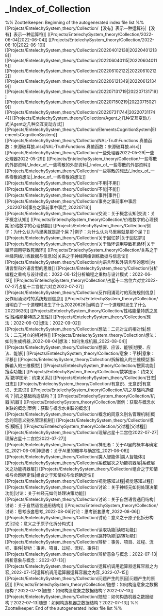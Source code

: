 # _Index_of_Collection
%% Zoottelkeeper: Beginning of the autogenerated index file list  %%
 [[Projects/EntelechySystem_theory/Collection/【没有】表示一种运算符|【没有】表示一种运算符]]
 [[Projects/EntelechySystem_theory/Collection/2022-06-04|2022-06-04]]
 [[Projects/EntelechySystem_theory/Collection/2022-06-10|2022-06-10]]
 [[Projects/EntelechySystem_theory/Collection/202204012138|202204012138]]
 [[Projects/EntelechySystem_theory/Collection/202206040115|202206040115]]
 [[Projects/EntelechySystem_theory/Collection/202206102122|202206102122]]
 [[Projects/EntelechySystem_theory/Collection/202206121349|202206121349]]
 [[Projects/EntelechySystem_theory/Collection/202207131719|202207131719]]
 [[Projects/EntelechySystem_theory/Collection/202207150219|202207150219]]
 [[Projects/EntelechySystem_theory/Collection/202207311744|202207311744]]
 [[Projects/EntelechySystem_theory/Collection/Agent之几种交互变动方式|Agent之几种交互变动方式]]
 [[Projects/EntelechySystem_theory/Collection/ElementsCognitionSystem|ElementsCognitionSystem]]
 [[Projects/EntelechySystem_theory/Collection/NAL-TruthFunctions 真值函数：来源破耳狼.xlsx|NAL-TruthFunctions 真值函数：来源破耳狼.xlsx]]
 [[Projects/EntelechySystem_theory/Collection/一些处理器2022-05-29|一些处理器2022-05-29]]
 [[Projects/EntelechySystem_theory/Collection/一些零散的外部资料/_Index_of_一些零散的外部资料|_Index_of_一些零散的外部资料]]
 [[Projects/EntelechySystem_theory/Collection/一些零散的想法/_Index_of_一些零散的想法|_Index_of_一些零散的想法]]
 [[Projects/EntelechySystem_theory/Collection/不用|不用]]
 [[Projects/EntelechySystem_theory/Collection/不能|不能]]
 [[Projects/EntelechySystem_theory/Collection/事件|事件]]
 [[Projects/EntelechySystem_theory/Collection/事务之事前事中事后_20220718|事务之事前事中事后_20220718]]
 [[Projects/EntelechySystem_theory/Collection/交流：关于概念认知|交流：关于概念认知]]
 [[Projects/EntelechySystem_theory/Collection/价格数字的心理预期|价格数字的心理预期]]
 [[Projects/EntelechySystem_theory/Collection/例子：为什么认为马里奥就是那个屎？|例子：为什么认为马里奥就是那个屎？]]
 [[Projects/EntelechySystem_theory/Collection/关于回忆梦|关于回忆梦]]
 [[Projects/EntelechySystem_theory/Collection/关于循环调用导致死循环|关于循环调用导致死循环]]
 [[Projects/EntelechySystem_theory/Collection/关系之于神经网络训练数据与信息论|关系之于神经网络训练数据与信息论]]
 [[Projects/EntelechySystem_theory/Collection/内语言型和外语言型的思维|内语言型和外语言型的思维]]
 [[Projects/EntelechySystem_theory/Collection/分析编程之重构与设计模式：2022-06-12|分析编程之重构与设计模式：2022-06-12]]
 [[Projects/EntelechySystem_theory/Collection/占星十二宫位六对立2022-07-27|占星十二宫位六对立2022-07-27]]
 [[Projects/EntelechySystem_theory/Collection/反作用涌现时的系统规则信息|反作用涌现时的系统规则信息]]
 [[Projects/EntelechySystem_theory/Collection/当明白了一个道理时发生了什么20220626|当明白了一个道理时发生了什么20220626]]
 [[Projects/EntelechySystem_theory/Collection/性格能量特质之属性|性格能量特质之属性]]
 [[Projects/EntelechySystem_theory/Collection/想法：2022-09-02|想法：2022-09-02]]
 [[Projects/EntelechySystem_theory/Collection/想法：二元对立的相对性|想法：二元对立的相对性]]
 [[Projects/EntelechySystem_theory/Collection/想法：如何生成机器_2022-08-04|想法：如何生成机器_2022-08-04]]
 [[Projects/EntelechySystem_theory/Collection/想要、应该、能够|想要、应该、能够]]
 [[Projects/EntelechySystem_theory/Collection/意象：平移|意象：平移]]
 [[Projects/EntelechySystem_theory/Collection/拆解输入的三维模型|拆解输入的三维模型]]
 [[Projects/EntelechySystem_theory/Collection/搜索功能|搜索功能]]
 [[Projects/EntelechySystem_theory/Collection/数学图示：约束关系|数学图示：约束关系]]
 [[Projects/EntelechySystem_theory/Collection/日志|日志]]
 [[Projects/EntelechySystem_theory/Collection/有意识、无意识|有意识、无意识]]
 [[Projects/EntelechySystem_theory/Collection/机之基础构造结构？|机之基础构造结构？]]
 [[Projects/EntelechySystem_theory/Collection/机器|机器]]
 [[Projects/EntelechySystem_theory/Collection/案例：获取与概念水关联的概念|案例：获取与概念水关联的概念]]
 [[Projects/EntelechySystem_theory/Collection/概念的同意义别名管理机制|概念的同意义别名管理机制]]
 [[Projects/EntelechySystem_theory/Collection/模板|模板]]
 [[Projects/EntelechySystem_theory/Collection/父过程|父过程]]
 [[Projects/EntelechySystem_theory/Collection/理解占星十二宫位2022-07-27|理解占星十二宫位2022-07-27]]
 [[Projects/EntelechySystem_theory/Collection/神思者：关于AI里的概率与确定性_2021-06-08|神思者：关于AI里的概率与确定性_2021-06-08]]
 [[Projects/EntelechySystem_theory/Collection/类人智能体|类人智能体]]
 [[Projects/EntelechySystem_theory/Collection/系统层次之功能机器层|系统层次之功能机器层]]
 [[Projects/EntelechySystem_theory/Collection/组合之于知情权与命题确定性|组合之于知情权与命题确定性]]
 [[Projects/EntelechySystem_theory/Collection/视觉感知过程|视觉感知过程]]
 [[Projects/EntelechySystem_theory/Collection/讨论：关于神经元如何处理决策功能|讨论：关于神经元如何处理决策功能]]
 [[Projects/EntelechySystem_theory/Collection/讨论：关于自然语言通用结构|讨论：关于自然语言通用结构]]
 [[Projects/EntelechySystem_theory/Collection/讨论：思考嵌套思考_2022-08-06|讨论：思考嵌套思考_2022-08-06]]
 [[Projects/EntelechySystem_theory/Collection/讨论：意义之于原子化拆分构式|讨论：意义之于原子化拆分构式]]
 [[Projects/EntelechySystem_theory/Collection/读取功能|读取功能]]
 [[Projects/EntelechySystem_theory/Collection/跳转功能|跳转功能]]
 [[Projects/EntelechySystem_theory/Collection/辨析：事务、项目、过程、流程、事件|辨析：事务、项目、过程、流程、事件]]
 [[Projects/EntelechySystem_theory/Collection/辨析意象与概念：2022-07-13|辨析意象与概念：2022-07-13]]
 [[Projects/EntelechySystem_theory/Collection/运算机调用运算器运算容器之内容_2022-07-15|运算机调用运算器运算容器之内容_2022-07-15]]
 [[Projects/EntelechySystem_theory/Collection/问题产生的原因|问题产生的原因]]
 [[Projects/EntelechySystem_theory/Collection/随想：如何构造意象之数据结构？2022-07-13|随想：如何构造意象之数据结构？2022-07-13]]
 [[Projects/EntelechySystem_theory/Collection/随想：如何构造机器之数据结构？2022-07-13|随想：如何构造机器之数据结构？2022-07-13]]
%% Zoottelkeeper: End of the autogenerated index file list  %%
